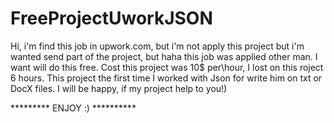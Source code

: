 # FreeProjectUworkJSON
Hi, i'm find this job in upwork.com, but i'm not apply this project but i'm wanted send part of the project, but haha this job was applied other man. 
I want will do this free. Cost this project was 10$ per\hour,
I lost on this roject 6 hours. 
This project the first time I worked with Json for write him on txt or DocX files. 
I will be happy, if my project help to you!) 

*********    ENJOY :)   **********
